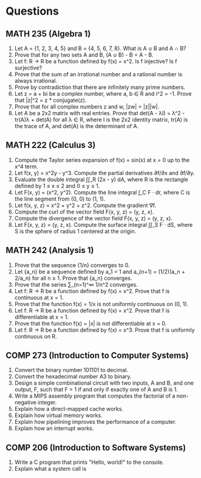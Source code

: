 
# Questions

## MATH 235 (Algebra 1)

1. Let A = {1, 2, 3, 4, 5} and B = {4, 5, 6, 7, 8}. What is A ∪ B and A ∩ B?
2. Prove that for any two sets A and B, (A ∪ B) - B = A - B.
3. Let f: R → R be a function defined by f(x) = x^2. Is f injective? Is f surjective?
4. Prove that the sum of an irrational number and a rational number is always irrational.
5. Prove by contradiction that there are infinitely many prime numbers.
6. Let z = a + bi be a complex number, where a, b ∈ R and i^2 = -1. Prove that |z|^2 = z * conjugate(z).
7. Prove that for all complex numbers z and w, |zw| = |z||w|.
8. Let A be a 2x2 matrix with real entries. Prove that det(A - λI) = λ^2 - tr(A)λ + det(A) for all λ ∈ R, where I is the 2x2 identity matrix, tr(A) is the trace of A, and det(A) is the determinant of A.

## MATH 222 (Calculus 3)

1. Compute the Taylor series expansion of f(x) = sin(x) at x = 0 up to the x^4 term.
2. Let f(x, y) = x^2y - y^3. Compute the partial derivatives ∂f/∂x and ∂f/∂y.
3. Evaluate the double integral ∫∫_R (2x - y) dA, where R is the rectangle defined by 1 ≤ x ≤ 2 and 0 ≤ y ≤ 1.
4. Let F(x, y) = (x^2, y^2). Compute the line integral ∫_C F · dr, where C is the line segment from (0, 0) to (1, 1).
5. Let f(x, y, z) = x^2 + y^2 + z^2. Compute the gradient ∇f.
6. Compute the curl of the vector field F(x, y, z) = (y, z, x).
7. Compute the divergence of the vector field F(x, y, z) = (y, z, x).
8. Let F(x, y, z) = (y, z, x). Compute the surface integral ∫∫_S F · dS, where S is the sphere of radius 1 centered at the origin.

## MATH 242 (Analysis 1)

1. Prove that the sequence {1/n} converges to 0.
2. Let {a_n} be a sequence defined by a_1 = 1 and a_(n+1) = (1/2)(a_n + 2/a_n) for all n ≥ 1. Prove that {a_n} converges.
3. Prove that the series ∑_(n=1)^∞ 1/n^2 converges.
4. Let f: R → R be a function defined by f(x) = x^2. Prove that f is continuous at x = 1.
5. Prove that the function f(x) = 1/x is not uniformly continuous on (0, 1).
6. Let f: R → R be a function defined by f(x) = x^2. Prove that f is differentiable at x = 1.
7. Prove that the function f(x) = |x| is not differentiable at x = 0.
8. Let f: R → R be a function defined by f(x) = x^3. Prove that f is uniformly continuous on R.

## COMP 273 (Introduction to Computer Systems)

1. Convert the binary number 101101 to decimal.
2. Convert the hexadecimal number A3 to binary.
3. Design a simple combinational circuit with two inputs, A and B, and one output, F, such that F = 1 if and only if exactly one of A and B is 1.
4. Write a MIPS assembly program that computes the factorial of a non-negative integer.
5. Explain how a direct-mapped cache works.
6. Explain how virtual memory works.
7. Explain how pipelining improves the performance of a computer.
8. Explain how an interrupt works.

## COMP 206 (Introduction to Software Systems)

1. Write a C program that prints "Hello, world!" to the console.
2. Explain what a system call is
